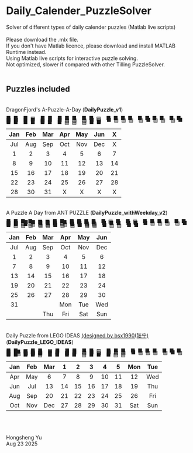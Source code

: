 # Daily_Calender_PuzzleSolver
Solver of different types of daily calender puzzles (Matlab live scripts)<br/>
<br/>
Please download the .mlx file.<br/>
If you don't have Matlab licence, please download and install MATLAB Runtime instead.<br/>
Using Matlab live scripts for interactive puzzle solving.<br/>
Not optimized, slower if compared with other Tilling PuzzleSolver.<br/>
<br/>
## Puzzles included
<br>DragonFjord's A-Puzzle-A-Day (**DailyPuzzle_v1**)<br/>
<p style="line-height: 0.2;">
■&ensp;■&emsp;■&ensp;▨&emsp;■&ensp;■&emsp;■&ensp;■&ensp;■&emsp;■&ensp;■&ensp;▨&emsp;■&ensp;■&ensp;■&ensp;■&emsp;■&ensp;■&ensp;■&ensp;■&emsp;■&ensp;■&ensp;▨&ensp;▨<br/>
■&ensp;■&emsp;■&ensp;■&emsp;▨&ensp;■&emsp;■&ensp;▨&ensp;▨&emsp;▨&ensp;■&ensp;▨&emsp;■&ensp;▨&ensp;▨&ensp;▨&emsp;▨&ensp;■&ensp;▨&ensp;▨&emsp;▨&ensp;■&ensp;■&ensp;■<br/>
■&ensp;■&emsp;■&ensp;■&emsp;■&ensp;■&emsp;■&ensp;▨&ensp;▨&emsp;▨&ensp;■&ensp;■&emsp;<br/>
<p/>

| Jan | Feb | Mar | Apr | May | Jun | X |
| :---: | :---: | :---: | :---: | :---: | :---: | :---: |
| Jul | Aug | Sep | Oct | Nov | Dec | X |
| 1 | 2 | 3 | 4 | 5 | 6 | 7 |
| 8 | 9 | 10 | 11 | 12 | 13 | 14 |
| 15 | 16 | 17 | 18 | 19 | 20 | 21 |
| 22 | 23 | 24 | 25 | 26 | 27 | 28 |
| 28 | 30 | 31 | X | X | X | X |

<br>A Puzzle A Day from ANT PUZZLE (**DailyPuzzle_withWeekday_v2**)<br/>
<p style="line-height: 0.2;">
■&ensp;■&ensp;■&ensp;■&emsp;▨&ensp;▨&ensp;■&ensp;■&emsp;■&ensp;■&ensp;■&ensp;■&emsp;■&ensp;▨&ensp;■&emsp;■&ensp;▨&emsp;■&ensp;■&ensp;■&ensp;■&emsp;■&ensp;■&ensp;▨&ensp;▨&emsp;■&ensp;■&ensp;■&ensp;■&ensp;■&emsp;■&ensp;■&ensp;■&ensp;■&ensp;■<br/>
■&ensp;▨&ensp;▨&ensp;▨&emsp;■&ensp;■&ensp;■&ensp;▨&emsp;▨&ensp;■&ensp;▨&ensp;▨&emsp;■&ensp;■&ensp;■&emsp;■&ensp;■&emsp;■&ensp;▨&ensp;▨&ensp;▨&emsp;▨&ensp;■&ensp;■&ensp;■&emsp;■&ensp;▨&ensp;▨&ensp;▨&ensp;▨&emsp;▨&ensp;■&ensp;▨&ensp;▨&ensp;▨<br/>
■&ensp;▨&ensp;▨&ensp;▨&emsp;▨&ensp;▨&ensp;■&ensp;▨&emsp;▨&ensp;■&ensp;▨&ensp;▨&emsp;■&ensp;▨&ensp;▨&emsp;■&ensp;■<br/>
<p/>

| Jan | Feb | Mar | Apr | May | Jun |
| :---: | :---: | :---: | :---: | :---: | :---: |
| Jul | Aug | Sep | Oct | Nov | Dec |
| 1 | 2 | 3 | 4 | 5 | 6 |
| 7 | 8 | 9 | 10 | 11 | 12 |
| 13 | 14| 15 | 16 | 17 | 18 |
| 19 | 20 | 21 | 22 | 23 | 24 |
| 25 | 26 | 27 | 28 | 29| 30 |
| 31 | | | Mon | Tue | Wed |
| | | Thu | Fri | Sat | Sun |

<br>Daily Puzzle from LEGO IDEAS [(designed by bsx1990(张宁)](https://ideas.lego.com/projects/3904ad33-709e-4733-83cd-29e28762a7da) (**DailyPuzzle_LEGO_IDEAS**)<br/>
<p style="line-height: 0.2;">
■&ensp;■&emsp;▨&ensp;■&ensp;■&emsp;▨&ensp;■&emsp;■&ensp;■&emsp;■&ensp;■&ensp;▨&emsp;■&ensp;■&ensp;■&emsp;■&ensp;■&ensp;■&ensp;■&emsp;■&ensp;■&ensp;■&ensp;■&emsp;■&ensp;■&ensp;▨&ensp;▨<br/>
■&ensp;■&emsp;■&ensp;■&ensp;▨&emsp;■&ensp;■&emsp;▨&ensp;■&emsp;▨&ensp;■&ensp;▨&emsp;■&ensp;▨&ensp;▨&emsp;■&ensp;▨&ensp;▨&ensp;▨&emsp;▨&ensp;■&ensp;▨&ensp;▨&emsp;▨&ensp;■&ensp;■&ensp;■<br/>
■&ensp;■&emsp;■&ensp;■&ensp;▨&emsp;■&ensp;■&emsp;■&ensp;■&emsp;▨&ensp;■&ensp;■&emsp;■&ensp;▨&ensp;▨<br/>
<p/>

| Jan | Feb | Mar | 1 | 2 | 3 | 4 | 5 | Mon | Tue |
| :---: | :---: | :---: | :---: | :---: | :---: | :---: | :---: | :---: | :---: |
| Apr | May | 6 | 7 | 8 | 9 | 10 | 11 | 12 | Wed |
| Jun | Jul | 13 | 14 | 15 | 16 | 17 | 18 | 19 | Thu |
| Aug | Sep | 20 | 21 | 22 | 23 | 24 | 25 | 26 | Fri |
| Oct | Nov | Dec | 27 | 28 | 29 | 30 | 31 | Sat | Sun |

<br/>
<p/>
<br/>
Hongsheng Yu<br/>
Aug 23 2025<br/>
